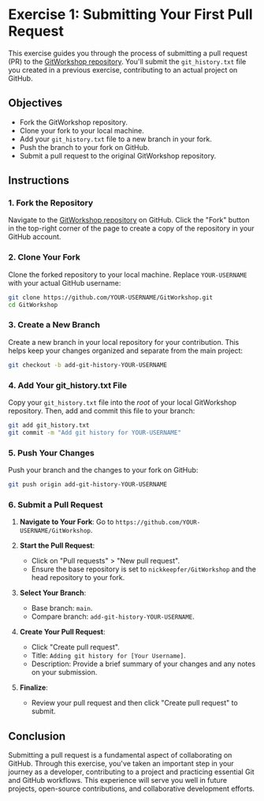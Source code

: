 # Exercise 1: Submitting Your First Pull Request

This exercise guides you through the process of submitting a pull request (PR) to the [GitWorkshop repository](https://github.com/nickkeepfer/GitWorkshop). You'll submit the `git_history.txt` file you created in a previous exercise, contributing to an actual project on GitHub.

## Objectives

- Fork the GitWorkshop repository.
- Clone your fork to your local machine.
- Add your `git_history.txt` file to a new branch in your fork.
- Push the branch to your fork on GitHub.
- Submit a pull request to the original GitWorkshop repository.

## Instructions

### 1. Fork the Repository

Navigate to the [GitWorkshop repository](https://github.com/nickkeepfer/GitWorkshop) on GitHub. Click the "Fork" button in the top-right corner of the page to create a copy of the repository in your GitHub account.

### 2. Clone Your Fork

Clone the forked repository to your local machine. Replace `YOUR-USERNAME` with your actual GitHub username:

```bash
git clone https://github.com/YOUR-USERNAME/GitWorkshop.git
cd GitWorkshop
```

### 3. Create a New Branch

Create a new branch in your local repository for your contribution. This helps keep your changes organized and separate from the main project:

```bash
git checkout -b add-git-history-YOUR-USERNAME
```

### 4. Add Your git_history.txt File

Copy your `git_history.txt` file into the *root* of your local GitWorkshop repository. Then, add and commit this file to your branch:

```bash
git add git_history.txt
git commit -m "Add git history for YOUR-USERNAME"
```

### 5. Push Your Changes

Push your branch and the changes to your fork on GitHub:

```bash
git push origin add-git-history-YOUR-USERNAME
```

### 6. Submit a Pull Request

1. **Navigate to Your Fork**: Go to `https://github.com/YOUR-USERNAME/GitWorkshop`.

2. **Start the Pull Request**:
    - Click on "Pull requests" > "New pull request".
    - Ensure the base repository is set to `nickkeepfer/GitWorkshop` and the head repository to your fork.

3. **Select Your Branch**:
    - Base branch: `main`.
    - Compare branch: `add-git-history-YOUR-USERNAME`.

4. **Create Your Pull Request**:
    - Click "Create pull request".
    - Title: `Adding git history for [Your Username]`.
    - Description: Provide a brief summary of your changes and any notes on your submission.

5. **Finalize**:
    - Review your pull request and then click "Create pull request" to submit.


## Conclusion

Submitting a pull request is a fundamental aspect of collaborating on GitHub. Through this exercise, you've taken an important step in your journey as a developer, contributing to a project and practicing essential Git and GitHub workflows. This experience will serve you well in future projects, open-source contributions, and collaborative development efforts.
